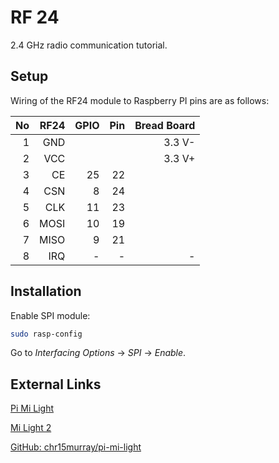 # RF 24
2.4 GHz radio communication tutorial.

## Setup
Wiring of the RF24 module to Raspberry PI pins are as follows:

|No|RF24|GPIO|Pin|Bread Board|
|-:|---:|---:|--:|----------:|
| 1| GND|    |   |     3.3 V-|
| 2| VCC|    |   |     3.3 V+|
| 3|  CE|  25| 22|           |
| 4| CSN|   8| 24|           |
| 5| CLK|  11| 23|           |
| 6|MOSI|  10| 19|           |
| 7|MISO|   9| 21|           |
| 8| IRQ|   -|  -|          -|

## Installation

Enable SPI module:
```bash
sudo rasp-config
```
Go to *Interfacing Options* -> *SPI* -> *Enable*.

## External Links
[Pi Mi Light](https://www.raspberrypi.org/magpi/pi-mi-light/)

[Mi Light 2](https://blog.mjwconsult.co.uk/controlling-milight-lights-with-a-raspberry-pi-and-nrf24l01/)

[GitHub: chr15murray/pi-mi-light](https://github.com/chr15murray/pi-mi-light)
